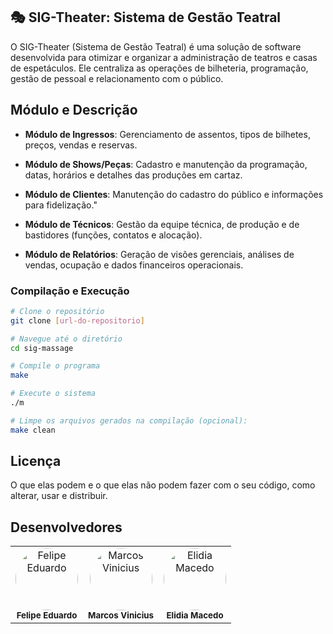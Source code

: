 ## 🎭 SIG-Theater: Sistema de Gestão Teatral

O SIG-Theater (Sistema de Gestão Teatral) é uma solução de software desenvolvida para otimizar e organizar a administração de teatros e casas de espetáculos. Ele centraliza as operações de bilheteria, programação, gestão de pessoal e relacionamento com o público.

## Módulo e Descrição 

- **Módulo de Ingressos**: Gerenciamento de assentos, tipos de bilhetes, preços, vendas e reservas.

- **Módulo de Shows/Peças**: Cadastro e manutenção da programação, datas, horários e detalhes das produções em cartaz.

- **Módulo de Clientes**: Manutenção do cadastro do público e informações para fidelização."

- **Módulo de Técnicos**: Gestão da equipe técnica, de produção e de bastidores (funções, contatos e alocação).

- **Módulo de Relatórios**: Geração de visões gerenciais, análises de vendas, ocupação e dados financeiros operacionais.

### Compilação e Execução

```bash
# Clone o repositório
git clone [url-do-repositorio]

# Navegue até o diretório
cd sig-massage

# Compile o programa
make

# Execute o sistema
./m

# Limpe os arquivos gerados na compilação (opcional):
make clean
```

## Licença
O que elas podem e o que elas não podem fazer com o seu código, como alterar, usar e distribuir.

## Desenvolvedores

<table>
  <tr>
    <td align="center">
      <a href="https://github.com/Felipe-edu34" target="_blank">
        <img src="https://github.com/Felipe-edu34.png" width="100px;" alt="Felipe Eduardo" style="border-radius:50%;"/>
      </a><br />
      <sub><b>Felipe Eduardo</b></sub>
    </td>
    <td align="center">
      <a href="https://github.com/Marcos0183" target="_blank">
        <img src="https://github.com/Marcos0183.png" width="100px;" alt="Marcos Vinicius" style="border-radius:50%;"/>
      </a><br />
      <sub><b>Marcos Vinicius</b></sub>
    </td>
    <td align="center">
      <a href="https://github.com/elidiamacedo-uf" target="_blank">
        <img src="https://github.com/elidiamacedo-uf.png" width="100px;" alt="Elidia Macedo" style="border-radius:50%;"/>
      </a><br />
      <sub><b>Elidia Macedo</b></sub>
    </td>
  </tr>
</table>













